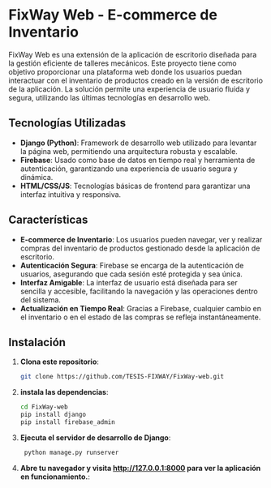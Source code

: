 # FixWay Web - E-commerce de Inventario

FixWay Web es una extensión de la aplicación de escritorio diseñada para la gestión eficiente de talleres mecánicos. Este proyecto tiene como objetivo proporcionar una plataforma web donde los usuarios puedan interactuar con el inventario de productos creado en la versión de escritorio de la aplicación. La solución permite una experiencia de usuario fluida y segura, utilizando las últimas tecnologías en desarrollo web.

## Tecnologías Utilizadas

- **Django (Python)**: Framework de desarrollo web utilizado para levantar la página web, permitiendo una arquitectura robusta y escalable.
- **Firebase**: Usado como base de datos en tiempo real y herramienta de autenticación, garantizando una experiencia de usuario segura y dinámica.
- **HTML/CSS/JS**: Tecnologías básicas de frontend para garantizar una interfaz intuitiva y responsiva.

## Características

- **E-commerce de Inventario**: Los usuarios pueden navegar, ver y realizar compras del inventario de productos gestionado desde la aplicación de escritorio.
- **Autenticación Segura**: Firebase se encarga de la autenticación de usuarios, asegurando que cada sesión esté protegida y sea única.
- **Interfaz Amigable**: La interfaz de usuario está diseñada para ser sencilla y accesible, facilitando la navegación y las operaciones dentro del sistema.
- **Actualización en Tiempo Real**: Gracias a Firebase, cualquier cambio en el inventario o en el estado de las compras se refleja instantáneamente.

## Instalación

1. **Clona este repositorio**:
   ```bash
   git clone https://github.com/TESIS-FIXWAY/FixWay-web.git

2. **instala las dependencias**:
   ```bash
   cd FixWay-web
   pip install django
   pip install firebase_admin

3. **Ejecuta el servidor de desarrollo de Django**:
   ```bash
    python manage.py runserver

4. **Abre tu navegador y visita http://127.0.0.1:8000 para ver la aplicación en funcionamiento.**:

